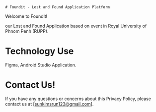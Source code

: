     # Foundit - Lost and Found Application Platform

Welcome to Foundit! 

our Lost and Found Application based on event in Royal University of Phnom Penh (RUPP).

# Technology Use
Figma, Android Studio Application.


# Contact Us!
If you have any questions or concerns about this Privacy Policy, please contact us at [sunkimsrun123@gmail.com].